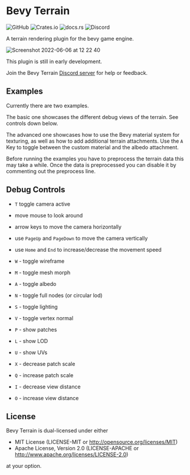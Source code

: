 # Bevy Terrain

![GitHub](https://img.shields.io/github/license/Ku95/bevy_terrain)
![Crates.io](https://img.shields.io/crates/v/bevy_terrain)
![docs.rs](https://img.shields.io/docsrs/bevy_terrain)
![Discord](https://img.shields.io/discord/999221999517843456?label=discord)

A terrain rendering plugin for the bevy game engine.

![Screenshot 2022-06-06 at 12 22 40](https://user-images.githubusercontent.com/51823519/172163568-828cce24-c6d8-42ad-91d1-d4f4ce34eebf.png)


This plugin is still in early development.

Join the Bevy Terrain [Discord server](https://discord.gg/7mtZWEpA82) for help or feedback.

## Examples
Currently there are two examples. 

The basic one showcases the different debug views of the terrain. See controls down below.

The advanced one showcases how to use the Bevy material system for texturing, 
as well as how to add additional terrain attachments.
Use the `A` Key to toggle between the custom material and the albedo attachment.

Before running the examples you have to preprocess the terrain data this may take a while.
Once the data is preprocessed you can disable it by commenting out the preprocess line.

## Debug Controls

- `T` toggle camera active
- move mouse to look around
- arrow keys to move the camera horizontally
- use `PageUp` and `PageDown` to move the camera vertically 
- use `Home` and `End` to increase/decrease the movement speed

- `W` - toggle wireframe
- `M` - toggle mesh morph
- `A` - toggle albedo
- `N` - toggle full nodes (or circular lod)
- `S` - toggle lighting
- `V` - toggle vertex normal
- `P` - show patches
- `L` - show LOD
- `U` - show UVs
- `X` - decrease patch scale
- `Q` - increase patch scale
- `I` - decrease view distance
- `O` - increase view distance

<!---
## Supported Bevy Versions

| `bevy_terrain` | `bevy` |
|----------------|--------|
| 0.1.0          | 0.8    |
--->
 

## License
Bevy Terrain is dual-licensed under either

* MIT License (LICENSE-MIT or http://opensource.org/licenses/MIT)
* Apache License, Version 2.0 (LICENSE-APACHE or http://www.apache.org/licenses/LICENSE-2.0)

at your option.
